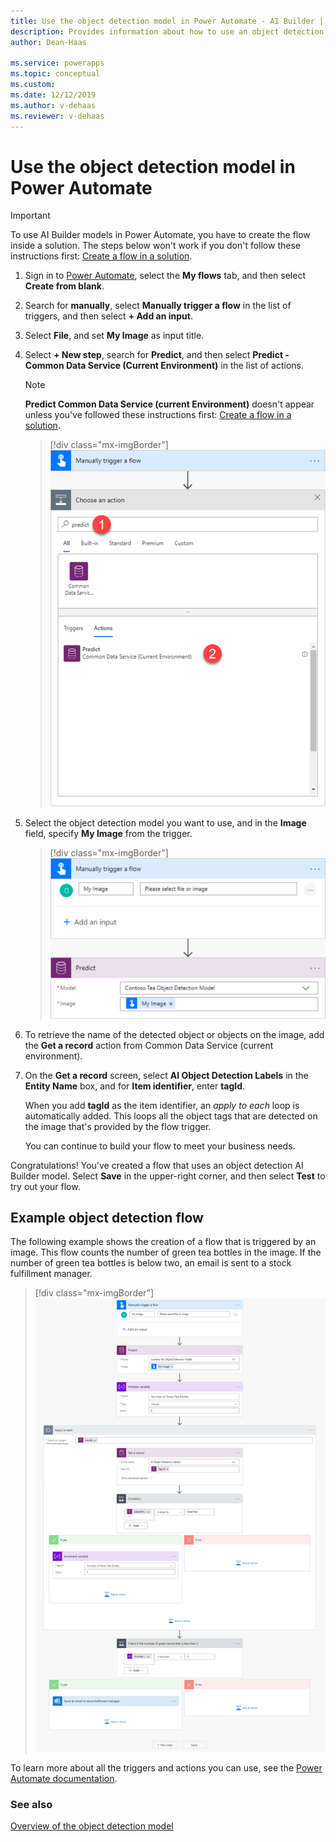 ```yaml
---
title: Use the object detection model in Power Automate - AI Builder | Microsoft Docs
description: Provides information about how to use an object detection model in Power Automate
author: Dean-Haas

ms.service: powerapps
ms.topic: conceptual
ms.custom: 
ms.date: 12/12/2019
ms.author: v-dehaas
ms.reviewer: v-dehaas
---
```


# Use the object detection model in Power Automate


> [!IMPORTANT]
 > To use AI Builder models in Power Automate, you have to create the flow inside a solution. The steps below won't work if you don't follow these instructions first: [Create a flow in a solution](/flow/create-flow-solution).

1. Sign in to [Power Automate](https://flow.microsoft.com/), select the **My flows** tab, and then select **Create from blank**.
2. Search for **manually**, select **Manually trigger a flow** in the list of triggers, and then select **+ Add an input**.
3. Select **File**, and set **My Image** as input title.
4. Select **+ New step**, search for **Predict**, and then select **Predict - Common Data Service (Current Environment)** in the list of actions.
    >[!NOTE]
    > **Predict Common Data Service (current Environment)** doesn't appear unless you've followed these instructions first: [Create a flow in a solution](/flow/create-flow-solution).

    > [!div class="mx-imgBorder"]
    > ![Predict Common Data Service screen](media/predict-cds.png "Predict Common Data Service screen")

5. Select the object detection model you want to use, and in the **Image** field, specify **My Image** from the trigger.

    > [!div class="mx-imgBorder"]
    > ![Specify My Image](media/flow-my-image.png "Specify My Image")

9. To retrieve the name of the detected object or objects on the image, add the **Get a record** action from Common Data Service (current environment).

10. On the **Get a record** screen, select **AI Object Detection Labels** in the **Entity Name** box, and for **Item identifier**, enter **tagId**.

    When you add **tagId** as the item identifier, an *apply to each* loop is automatically added. This loops all the object tags that are detected on the image that's provided by the flow trigger.

    You can continue to build your flow to meet your business needs.

Congratulations! You've created a flow that uses an object detection AI Builder model. Select **Save** in the upper-right corner, and then select **Test** to try out your flow.

## Example object detection flow

The following example shows the creation of a flow that is triggered by an image. This flow counts the number of green tea bottles in the image. If the number of green tea bottles is below two, an email is sent to a stock fulfillment manager.

> [!div class="mx-imgBorder"]
> ![Green tea object detection flow example](media/green-tea-example.png "Example of an object detection flow")

To learn more about all the triggers and actions you can use, see the [Power Automate documentation](/flow/getting-started).

### See also

[Overview of the object detection model](object-detection-overview.md)
